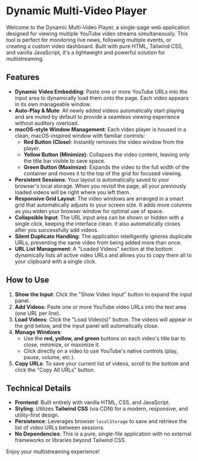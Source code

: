 # Dynamic Multi-Video Player

Welcome to the Dynamic Multi-Video Player, a single-page web application designed for viewing multiple YouTube video streams simultaneously. This tool is perfect for monitoring live news, following multiple events, or creating a custom video dashboard. Built with pure HTML, Tailwind CSS, and vanilla JavaScript, it's a lightweight and powerful solution for multistreaming.

## Features

* **Dynamic Video Embedding**: Paste one or more YouTube URLs into the input area to dynamically load them onto the page. Each video appears in its own manageable window.
* **Auto-Play & Mute**: All newly added videos automatically start playing and are muted by default to provide a seamless viewing experience without auditory overload.
* **macOS-style Window Management**: Each video player is housed in a clean, macOS-inspired window with familiar controls:
    * **Red Button (Close)**: Instantly removes the video window from the player.
    * **Yellow Button (Minimize)**: Collapses the video content, leaving only the title bar visible to save space.
    * **Green Button (Maximize)**: Expands the video to the full width of the container and moves it to the top of the grid for focused viewing.
* **Persistent Sessions**: Your layout is automatically saved to your browser's local storage. When you revisit the page, all your previously loaded videos will be right where you left them.
* **Responsive Grid Layout**: The video windows are arranged in a smart grid that automatically adjusts to your screen size. It adds more columns as you widen your browser window for optimal use of space.
* **Collapsible Input**: The URL input area can be shown or hidden with a single click, keeping the interface clean. It also automatically closes after you successfully add videos.
* **Silent Duplicate Handling**: The application intelligently ignores duplicate URLs, preventing the same video from being added more than once.
* **URL List Management**: A "Loaded Videos" section at the bottom dynamically lists all active video URLs and allows you to copy them all to your clipboard with a single click.

## How to Use

1.  **Show the Input**: Click the "Show Video Input" button to expand the input panel.
2.  **Add Videos**: Paste one or more YouTube video URLs into the text area (one URL per line).
3.  **Load Videos**: Click the "Load Video(s)" button. The videos will appear in the grid below, and the input panel will automatically close.
4.  **Manage Windows**:
    * Use the **red, yellow, and green** buttons on each video's title bar to close, minimize, or maximize it.
    * Click directly on a video to use YouTube's native controls (play, pause, volume, etc.).
5.  **Copy URLs**: To save your current list of videos, scroll to the bottom and click the "Copy All URLs" button.

## Technical Details

* **Frontend**: Built entirely with vanilla HTML, CSS, and JavaScript.
* **Styling**: Utilizes **Tailwind CSS** (via CDN) for a modern, responsive, and utility-first design.
* **Persistence**: Leverages browser `localStorage` to save and retrieve the list of video URLs between sessions.
* **No Dependencies**: This is a pure, single-file application with no external frameworks or libraries beyond Tailwind CSS.

Enjoy your multistreaming experience!
